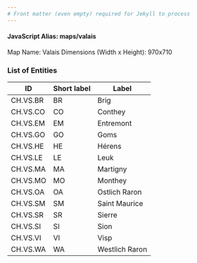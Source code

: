 ```yaml
---
# Front matter (even empty) required for Jekyll to process
---
```


#### JavaScript Alias: maps/valais

Map Name: Valais
Dimensions (Width x Height): 970x710





### List of Entities

ID | Short label | Label
---|---|---|
CH.VS.BR|BR|Brig
CH.VS.CO|CO|Conthey
CH.VS.EM|EM|Entremont
CH.VS.GO|GO|Goms
CH.VS.HE|HE|Hérens
CH.VS.LE|LE|Leuk
CH.VS.MA|MA|Martigny
CH.VS.MO|MO|Monthey
CH.VS.OA|OA|Ostlich Raron
CH.VS.SM|SM|Saint Maurice
CH.VS.SR|SR|Sierre
CH.VS.SI|SI|Sion
CH.VS.VI|VI|Visp
CH.VS.WA|WA|Westlich Raron

